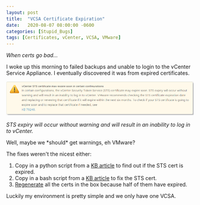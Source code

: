 ```yaml
---
layout: post
title:  "VCSA Certificate Expiration"
date:   2020-08-07 08:00:00 -0600
categories: [Stupid_Bugs]
tags: [Certificates, vCenter, VCSA, VMware]
---
```


*When certs go bad...*

I woke up this morning to failed backups and unable to login to the vCenter Service Appliance. I eventually discovered it was from expired certificates.

[![VMware warning about expired STS cert](/assets/2020/08/vmware-STS-warning.png)](/assets/2020/08/vmware-STS-warning.png)

*STS expiry will occur without warning and will result in an inability to log in to vCenter.*

Well, maybe we \*should\* get warnings, eh VMware?

The fixes weren't the nicest either:

1. Copy in a python script from a [KB article](https://kb.vmware.com/s/article/79248) to find out if the STS cert is expired.
1. Copy in a bash script from a [KB article](https://kb.vmware.com/s/article/76719) to fix the STS cert.
1. [Regenerate](https://kb.vmware.com/s/article/2112283) all the certs in the box because half of them have expired.

Luckily my environment is pretty simple and we only have one VCSA.
